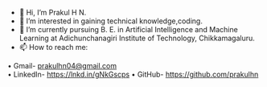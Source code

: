 - 👋 Hi, I’m Prakul H N.
- 👀 I’m interested in gaining technical knowledge,coding.
- 🌱 I’m currently pursuing B. E. in Artificial Intelligence and Machine Learning at Adichunchanagiri Institute of Technology, Chikkamagaluru.
- 📫 How to reach me:

• Gmail- prakulhn04@gmail.com  
• LinkedIn- https://lnkd.in/gNkGscps
• GitHub- https://github.com/prakulhn   

<!---
prakulhn/prakulhn is a ✨ special ✨ repository because its `README.md` (this file) appears on your GitHub profile.
You can click the Preview link to take a look at your changes.
--->
